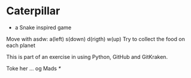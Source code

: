 # Caterpillar
- a Snake inspired game

Move with asdw: a(left) s(down) d(rigth) w(up)
Try to collect the food on each planet

This is part of an exercise in using Python, GitHub and GitKraken.

Toke her
... og Mads _*_
